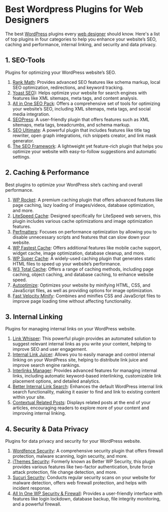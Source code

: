 # Best Wordpress Plugins for Web Designers

The best [WordPress](https://wordpress.com/) plugins every [web designer](https://feelerfolg-webdesign.de/) should know. Here's a list of top plugins in four categories to help you enhance your website’s SEO, caching and performance, internal linking, and security and data privacy. 

## 1. SEO-Tools

Plugins for optimizing your WordPress website’s SEO.

1.	[Rank Math](https://wordpress.org/plugins/seo-by-rank-math/): Provides advanced SEO features like schema markup, local SEO optimization, redirections, and keyword tracking.
2.	[Yoast SEO](https://wordpress.org/plugins/wordpress-seo/)): Helps optimize your website for search engines with features like XML sitemaps, meta tags, and content analysis.
3.	[All in One SEO Pack](https://wordpress.org/plugins/all-in-one-seo-pack/): Offers a comprehensive set of tools for optimizing your website’s SEO, including XML sitemaps, meta tags, and social media integration.
4.	[SEOPress](https://wordpress.org/plugins/wp-seopress/): A user-friendly plugin that offers features such as XML sitemaps, meta tags, breadcrumbs, and schema markup.
5.	[SEO Ultimate](https://wordpress.org/plugins/seo-ultimate/): A powerful plugin that includes features like title tag rewriter, open graph integrations, rich snippets creator, and link mask generator.
6.	[The SEO Framework](https://wordpress.org/plugins/autodescription/): A lightweight yet feature-rich plugin that helps you optimize your website with easy-to-follow suggestions and automatic settings.

## 2. Caching & Performance

Best plugins to optimize your WordPress site’s caching and overall performance.

1.	[WP Rocket](https://wp-rocket.me/): A premium caching plugin that offers advanced features like page caching, lazy loading of images/videos, database optimization, and more.
2.	[LiteSpeed Cache](https://www.litespeedtech.com/products/cache-plugins/wordpress-acceleration): Designed specifically for LiteSpeed web servers, this plugin includes various cache optimizations and image optimization features.
3.	[Perfmatters](https://perfmatters.io/): Focuses on performance optimization by allowing you to disable unnecessary scripts and features that can slow down your website.
4.	[WP Fastest Cache](https://www.wpfastestcache.com/): Offers additional features like mobile cache support, widget cache, image optimization, database cleanup, and more.
5.	[WP Super Cache](https://wordpress.org/plugins/wp-super-cache/): A widely-used caching plugin that generates static HTML files to speed up your website’s performance.
6.	[W3 Total Cache](https://wordpress.org/plugins/w3-total-cache/): Offers a range of caching methods, including page caching, object caching, and database caching, to enhance website speed.
7.	[Autoptimize](https://wordpress.org/plugins/autoptimize/): Optimizes your website by minifying HTML, CSS, and JavaScript files, as well as providing options for image optimization.
8.	[Fast Velocity Minify](https://wordpress.org/plugins/fast-velocity-minify/): Combines and minifies CSS and JavaScript files to improve page loading time without affecting functionality.

## 3. Internal Linking

Plugins for managing internal links on your WordPress website.

1. [Link Whisper](https://linkwhisper.com/): This powerful plugin provides an automated solution to suggest relevant internal links as you write your content, helping to improve SEO and user engagement.
2.	[Internal Link Juicer](https://wordpress.org/plugins/search/internal-link-juicer/): Allows you to easily manage and control internal linking on your WordPress site, helping to distribute link juice and improve search engine rankings.
3.	[Interlinks Manager](https://codecanyon.net/item/interlinks-manager/): Provides advanced features for managing internal links, including automatic keyword-based interlinking, customizable link placement options, and detailed analytics.
4.	[Better Internal Link Search](https://wordpress.org/plugins/better-internal-link-search/): Enhances the default WordPress internal link search functionality, making it easier to find and link to existing content within your site.
5.	[Contextual Related Posts](https://wordpress.org/plugins/contextual-related-posts/): Displays related posts at the end of your articles, encouraging readers to explore more of your content and improving internal linking.

## 4. Security & Data Privacy

Plugins for data privacy and security for your WordPress website.

1.	[Wordfence Security](https://www.wordfence.com/): A comprehensive security plugin that offers firewall protection, malware scanning, login security, and more.
2.	[iThemes Security](https://ithemes.com/security/): Formerly known as Better WP Security, this plugin provides various features like two-factor authentication, brute force attack protection, file change detection, and more.
3.	[Sucuri Security](https://de.wordpress.org/plugins/sucuri-scanner/): Conducts regular security scans on your website for malware detection, offers web firewall protection, and helps with incident response.
4.	[All In One WP Security & Firewall](https://aiosplugin.com/): Provides a user-friendly interface with features like login lockdown, database backup, file integrity monitoring, and a powerful firewall.
